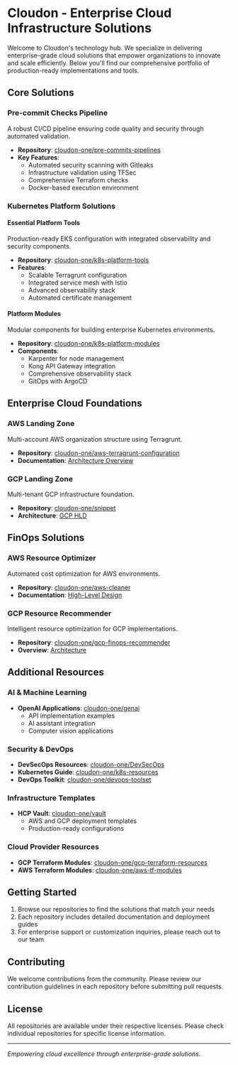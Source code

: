 # Cloudon - Enterprise Cloud Infrastructure Solutions

Welcome to Cloudon's technology hub. We specialize in delivering enterprise-grade cloud solutions that empower organizations to innovate and scale efficiently. Below you'll find our comprehensive portfolio of production-ready implementations and tools.

## Core Solutions

### Pre-commit Checks Pipeline
A robust CI/CD pipeline ensuring code quality and security through automated validation.
- **Repository**: [cloudon-one/pre-commits-pipelines](https://github.com/cloudon-one/pre-commits-pipelines)
- **Key Features**:
  - Automated security scanning with Gitleaks
  - Infrastructure validation using TFSec
  - Comprehensive Terraform checks
  - Docker-based execution environment

### Kubernetes Platform Solutions

#### Essential Platform Tools
Production-ready EKS configuration with integrated observability and security components.
- **Repository**: [cloudon-one/k8s-platform-tools](https://github.com/cloudon-one/k8s-platform-tools)
- **Features**:
  - Scalable Terragrunt configuration
  - Integrated service mesh with Istio
  - Advanced observability stack
  - Automated certificate management

#### Platform Modules
Modular components for building enterprise Kubernetes environments.
- **Repository**: [cloudon-one/k8s-platform-modules](https://github.com/cloudon-one/k8s-platform-modules)
- **Components**:
  - Karpenter for node management
  - Kong API Gateway integration
  - Comprehensive observability stack
  - GitOps with ArgoCD

## Enterprise Cloud Foundations

### AWS Landing Zone
Multi-account AWS organization structure using Terragrunt.
- **Repository**: [cloudon-one/aws-terragrunt-configuration](https://github.com/cloudon-one/aws-terragrunt-configuration)
- **Documentation**: [Architecture Overview](https://github.com/cloudon-one/aws-terragrunt-configuration/blob/main/aws/aws-landing-zone.png)

### GCP Landing Zone
Multi-tenant GCP infrastructure foundation.
- **Repository**: [cloudon-one/snippet](https://github.com/cloudon-one/snippet)
- **Architecture**: [GCP HLD](https://github.com/cloudon-one/snippet/blob/main/GCP%20HLD%20-%20SNIPPET-GCP.png)

## FinOps Solutions

### AWS Resource Optimizer
Automated cost optimization for AWS environments.
- **Repository**: [cloudon-one/aws-cleaner](https://github.com/cloudon-one/aws-cleaner)
- **Documentation**: [High-Level Design](https://github.com/cloudon-one/aws-cleaner/blob/main/image_original.jpeg)

### GCP Resource Recommender
Intelligent resource optimization for GCP implementations.
- **Repository**: [cloudon-one/gcp-finops-recommender](https://github.com/cloudon-one/gcp-finops-recommender)
- **Overview**: [Architecture](https://github.com/cloudon-one/gcp-finops-recommender/blob/main/image_fixed_width.png)

## Additional Resources

### AI & Machine Learning
- **OpenAI Applications**: [cloudon-one/genai](https://github.com/cloudon-one/genai)
  - API implementation examples
  - AI assistant integration
  - Computer vision applications

### Security & DevOps
- **DevSecOps Resources**: [cloudon-one/DevSecOps](https://github.com/cloudon-one/DevSecOps)
- **Kubernetes Guide**: [cloudon-one/k8s-resources](https://github.com/cloudon-one/k8s-resources)
- **DevOps Toolkit**: [cloudon-one/devops-toolset](https://github.com/cloudon-one/devops-toolset)

### Infrastructure Templates
- **HCP Vault**: [cloudon-one/vault](https://github.com/cloudon-one/vault)
  - AWS and GCP deployment templates
  - Production-ready configurations

### Cloud Provider Resources
- **GCP Terraform Modules**: [cloudon-one/gcp-terraform-resources](https://github.com/cloudon-one/gcp-terraform-resources)
- **AWS Terraform Modules**: [cloudon-one/aws-tf-modules](https://github.com/cloudon-one/aws-tf-modules)

## Getting Started

1. Browse our repositories to find the solutions that match your needs
2. Each repository includes detailed documentation and deployment guides
3. For enterprise support or customization inquiries, please reach out to our team

## Contributing

We welcome contributions from the community. Please review our contribution guidelines in each repository before submitting pull requests.

## License

All repositories are available under their respective licenses. Please check individual repositories for specific license information.

---

_Empowering cloud excellence through enterprise-grade solutions._
